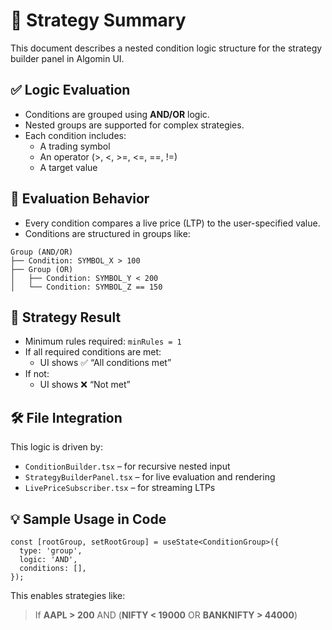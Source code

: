 # 📘 Strategy Summary

This document describes a nested condition logic structure for the strategy builder panel in Algomin UI.

## ✅ Logic Evaluation

- Conditions are grouped using **AND/OR** logic.
- Nested groups are supported for complex strategies.
- Each condition includes:
  - A trading symbol
  - An operator (>, <, >=, <=, ==, !=)
  - A target value

## 🧠 Evaluation Behavior

- Every condition compares a live price (LTP) to the user-specified value.
- Conditions are structured in groups like:

```text
Group (AND/OR)
├── Condition: SYMBOL_X > 100
├── Group (OR)
│   ├── Condition: SYMBOL_Y < 200
│   └── Condition: SYMBOL_Z == 150
```

## 🧪 Strategy Result

- Minimum rules required: `minRules = 1`
- If all required conditions are met:
  - UI shows ✅ “All conditions met”
- If not:
  - UI shows ❌ “Not met”

## 🛠️ File Integration

This logic is driven by:
- `ConditionBuilder.tsx` – for recursive nested input
- `StrategyBuilderPanel.tsx` – for live evaluation and rendering
- `LivePriceSubscriber.tsx` – for streaming LTPs

## 💡 Sample Usage in Code

```tsx
const [rootGroup, setRootGroup] = useState<ConditionGroup>({
  type: 'group',
  logic: 'AND',
  conditions: [],
});
```

This enables strategies like:

> If **AAPL > 200** AND (**NIFTY < 19000** OR **BANKNIFTY > 44000**)